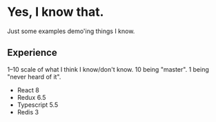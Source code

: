 # Yes, I know that.
Just some examples demo'ing things I know.

## Experience
1–10 scale of what I think I know/don't know. 10 being "master". 1 being "never heard of it".

- React 8
- Redux 6.5
- Typescript 5.5
- Redis 3